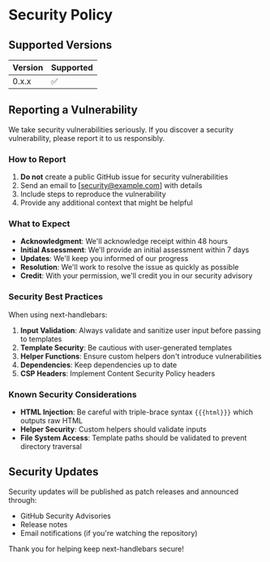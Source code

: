 # Security Policy

## Supported Versions

| Version | Supported          |
| ------- | ------------------ |
| 0.x.x   | :white_check_mark: |

## Reporting a Vulnerability

We take security vulnerabilities seriously. If you discover a security vulnerability, please report it to us responsibly.

### How to Report

1. **Do not** create a public GitHub issue for security vulnerabilities
2. Send an email to [security@example.com] with details
3. Include steps to reproduce the vulnerability
4. Provide any additional context that might be helpful

### What to Expect

- **Acknowledgment**: We'll acknowledge receipt within 48 hours
- **Initial Assessment**: We'll provide an initial assessment within 7 days
- **Updates**: We'll keep you informed of our progress
- **Resolution**: We'll work to resolve the issue as quickly as possible
- **Credit**: With your permission, we'll credit you in our security advisory

### Security Best Practices

When using next-handlebars:

1. **Input Validation**: Always validate and sanitize user input before passing to templates
2. **Template Security**: Be cautious with user-generated templates
3. **Helper Functions**: Ensure custom helpers don't introduce vulnerabilities
4. **Dependencies**: Keep dependencies up to date
5. **CSP Headers**: Implement Content Security Policy headers

### Known Security Considerations

- **HTML Injection**: Be careful with triple-brace syntax `{{{html}}}` which outputs raw HTML
- **Helper Security**: Custom helpers should validate inputs
- **File System Access**: Template paths should be validated to prevent directory traversal

## Security Updates

Security updates will be published as patch releases and announced through:

- GitHub Security Advisories
- Release notes
- Email notifications (if you're watching the repository)

Thank you for helping keep next-handlebars secure!
